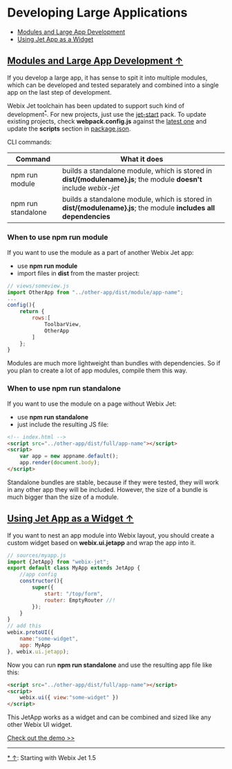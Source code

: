 # Developing Large Applications

- [Modules and Large App Development](#modules)
- [Using Jet App as a Widget](#app_widget)

## [<span id="modules">Modules and Large App Development &uarr;</span>](#contents)

If you develop a large app, it has sense to spit it into multiple modules, which can be developed and tested separately and combined into a single app on the last step of development.

Webix Jet toolchain has been updated to support such kind of development<sup><a href="#footnote1" id="origin1">*</a></sup>. For new projects, just use the [jet-start](https://github.com/webix-hub/jet-start) pack. To update existing projects, check **webpack.config.js** against the [latest one](https://github.com/webix-hub/jet-start/blob/master/webpack.config.js) and update the **scripts** section in [package.json](https://github.com/webix-hub/jet-start/blob/master/package.json).

CLI commands:

| Command                                       | What it does |
|-----------------------------------------------|--------------|
| <span class="code">npm run module</span>      | builds a standalone module, which is stored in **dist/{modulename}.js**; the module <b>doesn't</b> include _webix-jet_ |
| <span class="code">npm run standalone</span>  | builds a standalone module, which is stored in **dist/{modulename}.js**; the module <b>includes all dependencies</b> |

### When to use <span class="code">npm run module</span>

If you want to use the module as a part of another Webix Jet app:

- use <span class="code">**npm run module**</span>
- import files in **dist** from the master project:

```js
// views/someview.js
import OtherApp from "../other-app/dist/module/app-name";
...
config(){
    return {
        rows:[
            ToolbarView,
            OtherApp
        ]
    };
}
```

Modules are much more lightweight than bundles with dependencies. So if you plan to create a lot of app modules, compile them this way.

### When to use <span class="code">npm run standalone</span>

If you want to use the module on a page without Webix Jet:

- use <span class="code">**npm run standalone**</span>
- just include the resulting JS file:

```html
<!-- index.html -->
<script src="../other-app/dist/full/app-name"></script>
<script>
    var app = new appname.default();
    app.render(document.body);
</script>
```

Standalone bundles are stable, because if they were tested, they will work in any other app they will be included. However, the size of a bundle is much bigger than the size of a module.

## [<span id="app_widget">Using Jet App as a Widget &uarr;</span>](#contents)

If you want to nest an app module into Webix layout, you should create a custom widget based on **webix.ui.jetapp** and wrap the app into it.

```js
// sources/myapp.js
import {JetApp} from "webix-jet";
export default class MyApp extends JetApp {
    //app config
    constructor(){
		super({
			start: "/top/form",
			router: EmptyRouter //!
		});
	}
}
// add this
webix.protoUI({
	name:"some-widget",
	app: MyApp
}, webix.ui.jetapp);
```

Now you can run **npm run standalone** and use the resulting app file like this:

```html
<script src="../other-app/dist/full/app-name"></script>
<script>
    webix.ui({ view:"some-widget" })
</script>
```

This JetApp works as a widget and can be combined and sized like any other Webix UI widget.

[Check out the demo >>](https://github.com/webix-hub/jet-demos/tree/master/sources/webixview.js)

- - -
<a id="footnote1" href="#origin1">* &uarr;</a>:
Starting with Webix Jet 1.5